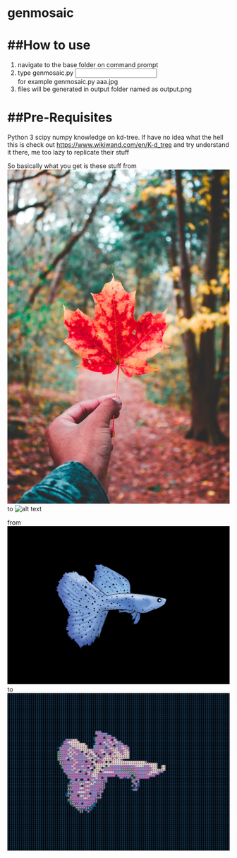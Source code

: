 # genmosaic

##How to use
=============
1. navigate to the base folder on command prompt
2. type genmosaic.py <input name>  
   for example genmosaic.py aaa.jpg
3. files will be generated in output folder named as output.png

##Pre-Requisites
=============
Python 3
scipy
numpy
knowledge on kd-tree. If have no idea what the hell this is check out https://www.wikiwand.com/en/K-d_tree and try understand it there, me too lazy to replicate their stuff

So basically what you get is these stuff
from
![alt text](https://github.com/gamesbrewer/genmosaic/blob/master/aaa.jpg?raw=true)
to
![alt text](https://github.com/gamesbrewer/genmosaic/blob/master/output/output1.png?raw=true)


from
![alt text](https://github.com/gamesbrewer/genmosaic/blob/master/bluegrassguppy.png?raw=true)
to
![alt text](https://github.com/gamesbrewer/genmosaic/blob/master/output/output0.png?raw=true)
